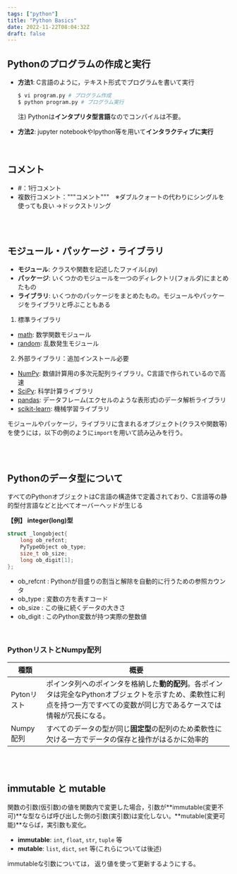 ```yaml
---
tags: ["python"]
title: "Python Basics"
date: 2022-11-22T08:04:32Z
draft: false
---
```




## Pythonのプログラムの作成と実行

- **方法1**: C言語のように，テキスト形式でプログラムを書いて実行

  ```bash
  $ vi program.py # プログラム作成
  $ python program.py # プログラム実行
  ```

  注) Pythonは**インタプリタ型言語**なのでコンパイルは不要。


- **方法2**: jupyter notebookやIpython等を用いて**インタラクティブに実行**

<br>

## コメント

- #：1行コメント
- 複数行コメント："""コメント"""　※ダブルクォートの代わりにシングルを使っても良い →ドックストリング

<br><br>

## モジュール・パッケージ・ライブラリ

- **モジュール**: クラスや関数を記述したファイル(.py)
- **パッケージ**: いくつかのモジュールを一つのディレクトリ(フォルダ)にまとめたもの
- **ライブラリ**: いくつかのパッケージをまとめたもの。モジュールやパッケージをライブラリと呼ぶこともある


1. 標準ライブラリ
  - [math](https://docs.python.org/3/library/math.html): 数学関数モジュール
  - [random](https://docs.python.org/3/library/random.html): 乱数発生モジュール

2. 外部ライブラリ：追加インストール必要
  - [NumPy](https://numpy.org/): 数値計算用の多次元配列ライブラリ。C言語で作られているので高速
  - [SciPy](https://www.scipy.org/scipylib/index.html): 科学計算ライブラリ
  - [pandas](https://pandas.pydata.org/): データフレーム(エクセルのような表形式)のデータ解析ライブラリ
  - [scikit-learn](https://scikit-learn.org/stable/): 機械学習ライブラリ


モジュールやパッケージ，ライブラリに含まれるオブジェクト(クラスや関数等)を使うには，以下の例のように`import`を用いて読み込みを行う。



<br><br>





## Pythonのデータ型について
すべてのPythonオブジェクトはC言語の構造体で定義されており、C言語等の静的型付言語などと比べてオーバーヘッドが生じる

**【例】 integer(long)型**
```c
struct _longobject{
    long ob_refcnt;
    PyTypeObject ob_type;
    size_t ob_size;
    long ob_digit[1];
};
```
- ob_refcnt : Pythonが目盛りの割当と解除を自動的に行うための参照カウンタ
- ob_type : 変数の方を表すコード
- ob_size : この後に続くデータの大きさ
- ob_digit : このPython変数が持つ実際の整数値

<br>

### PythonリストとNumpy配列
|種類|概要|
| --- | --- |
|Pytonリスト|ポインタ列へのポインタを格納した**動的配列**。各ポインタは完全なPythonオブジェクトを示すため、柔軟性に利点を持つ一方ですべての変数が同じ方であるケースでは情報が冗長になる。|
|Numpy配列|すべてのデータの型が同じ**固定型**の配列のため柔軟性に欠ける一方でデータの保存と操作がはるかに効率的|


<br><br>






## immutable と mutable

関数の引数(仮引数)の値を関数内で変更した場合，引数が**immutable(変更不可)**な型ならば呼び出した側の引数(実引数)は変化しない。**mutable(変更可能)**ならば，実引数も変化。

- **immutable**: `int`, `float`, `str`, `tuple` 等
- **mutable**: `list`, `dict`, `set` 等(これらについては後述)
   
immutableな引数については， 返り値を使って更新するようにする。


